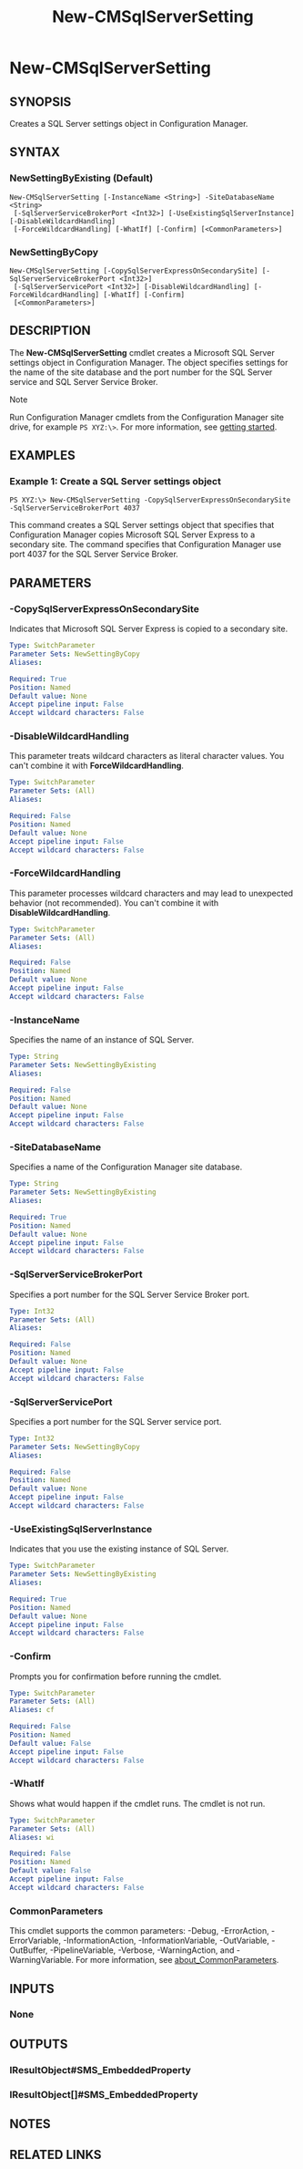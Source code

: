 ﻿---
description: Creates a SQL Server settings object in Configuration Manager.
external help file: AdminUI.PS.dll-Help.xml
Module Name: ConfigurationManager
ms.date: 05/07/2019
schema: 2.0.0
title: New-CMSqlServerSetting
---

# New-CMSqlServerSetting

## SYNOPSIS
Creates a SQL Server settings object in Configuration Manager.

## SYNTAX

### NewSettingByExisting (Default)
```
New-CMSqlServerSetting [-InstanceName <String>] -SiteDatabaseName <String>
 [-SqlServerServiceBrokerPort <Int32>] [-UseExistingSqlServerInstance] [-DisableWildcardHandling]
 [-ForceWildcardHandling] [-WhatIf] [-Confirm] [<CommonParameters>]
```

### NewSettingByCopy
```
New-CMSqlServerSetting [-CopySqlServerExpressOnSecondarySite] [-SqlServerServiceBrokerPort <Int32>]
 [-SqlServerServicePort <Int32>] [-DisableWildcardHandling] [-ForceWildcardHandling] [-WhatIf] [-Confirm]
 [<CommonParameters>]
```

## DESCRIPTION
The **New-CMSqlServerSetting** cmdlet creates a Microsoft SQL Server settings object in Configuration Manager.
The object specifies settings for the name of the site database and the port number for the SQL Server service and SQL Server Service Broker.

> [!NOTE]
> Run Configuration Manager cmdlets from the Configuration Manager site drive, for example `PS XYZ:\>`. For more information, see [getting started](/powershell/sccm/overview).

## EXAMPLES

### Example 1: Create a SQL Server settings object
```
PS XYZ:\> New-CMSqlServerSetting -CopySqlServerExpressOnSecondarySite -SqlServerServiceBrokerPort 4037
```

This command creates a SQL Server settings object that specifies that Configuration Manager copies Microsoft SQL Server Express to a secondary site.
The command specifies that Configuration Manager use port 4037 for the SQL Server Service Broker.

## PARAMETERS

### -CopySqlServerExpressOnSecondarySite
Indicates that Microsoft SQL Server Express is copied to a secondary site.

```yaml
Type: SwitchParameter
Parameter Sets: NewSettingByCopy
Aliases:

Required: True
Position: Named
Default value: None
Accept pipeline input: False
Accept wildcard characters: False
```

### -DisableWildcardHandling

This parameter treats wildcard characters as literal character values. You can't combine it with **ForceWildcardHandling**.

```yaml
Type: SwitchParameter
Parameter Sets: (All)
Aliases:

Required: False
Position: Named
Default value: None
Accept pipeline input: False
Accept wildcard characters: False
```

### -ForceWildcardHandling

This parameter processes wildcard characters and may lead to unexpected behavior (not recommended). You can't combine it with **DisableWildcardHandling**.

```yaml
Type: SwitchParameter
Parameter Sets: (All)
Aliases:

Required: False
Position: Named
Default value: None
Accept pipeline input: False
Accept wildcard characters: False
```

### -InstanceName
Specifies the name of an instance of SQL Server.

```yaml
Type: String
Parameter Sets: NewSettingByExisting
Aliases:

Required: False
Position: Named
Default value: None
Accept pipeline input: False
Accept wildcard characters: False
```

### -SiteDatabaseName
Specifies a name of the Configuration Manager site database.

```yaml
Type: String
Parameter Sets: NewSettingByExisting
Aliases:

Required: True
Position: Named
Default value: None
Accept pipeline input: False
Accept wildcard characters: False
```

### -SqlServerServiceBrokerPort
Specifies a port number for the SQL Server Service Broker port.

```yaml
Type: Int32
Parameter Sets: (All)
Aliases:

Required: False
Position: Named
Default value: None
Accept pipeline input: False
Accept wildcard characters: False
```

### -SqlServerServicePort
Specifies a port number for the SQL Server service port.

```yaml
Type: Int32
Parameter Sets: NewSettingByCopy
Aliases:

Required: False
Position: Named
Default value: None
Accept pipeline input: False
Accept wildcard characters: False
```

### -UseExistingSqlServerInstance
Indicates that you use the existing instance of SQL Server.

```yaml
Type: SwitchParameter
Parameter Sets: NewSettingByExisting
Aliases:

Required: True
Position: Named
Default value: None
Accept pipeline input: False
Accept wildcard characters: False
```

### -Confirm
Prompts you for confirmation before running the cmdlet.

```yaml
Type: SwitchParameter
Parameter Sets: (All)
Aliases: cf

Required: False
Position: Named
Default value: False
Accept pipeline input: False
Accept wildcard characters: False
```

### -WhatIf
Shows what would happen if the cmdlet runs.
The cmdlet is not run.

```yaml
Type: SwitchParameter
Parameter Sets: (All)
Aliases: wi

Required: False
Position: Named
Default value: False
Accept pipeline input: False
Accept wildcard characters: False
```

### CommonParameters
This cmdlet supports the common parameters: -Debug, -ErrorAction, -ErrorVariable, -InformationAction, -InformationVariable, -OutVariable, -OutBuffer, -PipelineVariable, -Verbose, -WarningAction, and -WarningVariable. For more information, see [about_CommonParameters](http://go.microsoft.com/fwlink/?LinkID=113216).

## INPUTS

### None

## OUTPUTS

### IResultObject#SMS_EmbeddedProperty

### IResultObject[]#SMS_EmbeddedProperty

## NOTES

## RELATED LINKS
